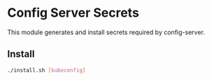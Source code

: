 # Config Server Secrets

This module generates and install secrets required by config-server.

## Install
```sh
./install.sh [kubeconfig]
```

